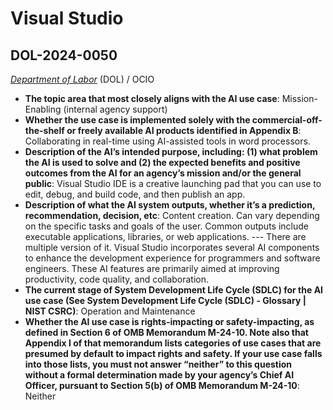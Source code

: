 # Visual Studio
## DOL-2024-0050
_[Department of Labor](<../3_agency/Department of Labor.md>)_ (DOL) / OCIO


+ **The topic area that most closely aligns with the AI use case**: Mission-Enabling (internal agency support)
+ **Whether the use case is implemented solely with the commercial-off-the-shelf or freely available AI products identified in Appendix B**: Collaborating in real-time using AI-assisted tools in word processors.
+ **Description of the AI’s intended purpose, including: (1) what problem the AI is used to solve and (2) the expected benefits and positive outcomes from the AI for an agency’s mission and/or the general public**: Visual Studio IDE is a creative launching pad that you can use to edit, debug, and build code, and then publish an app.
+ **Description of what the AI system outputs, whether it’s a prediction, recommendation, decision, etc**: Content creation. Can vary depending on the specific tasks and goals of the user. Common outputs include executable applications, libraries, or web applications. --- There are multiple version of it. Visual Studio incorporates several AI components to enhance the development experience for programmers and software engineers. These AI features are primarily aimed at improving productivity, code quality, and collaboration.
+ **The current stage of System Development Life Cycle (SDLC) for the AI use case (See System Development Life Cycle (SDLC) - Glossary | NIST CSRC)**: Operation and Maintenance
+ **Whether the AI use case is rights-impacting or safety-impacting, as defined in Section 6 of OMB Memorandum M-24-10. Note also that Appendix I of that memorandum lists categories of use cases that are presumed by default to impact rights and safety. If your use case falls into those lists, you must not answer “neither” to this question without a formal determination made by your agency’s Chief AI Officer, pursuant to Section 5(b) of OMB Memorandum M-24-10**: Neither